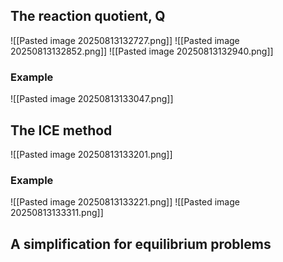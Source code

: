 ## The reaction quotient, Q
![[Pasted image 20250813132727.png]]
![[Pasted image 20250813132852.png]]
![[Pasted image 20250813132940.png]]

### Example
![[Pasted image 20250813133047.png]]

## The ICE method
![[Pasted image 20250813133201.png]]

### Example
![[Pasted image 20250813133221.png]]
![[Pasted image 20250813133311.png]]

## A simplification for equilibrium problems